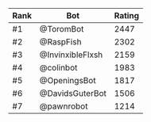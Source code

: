 Rank|Bot|Rating
---|---|---
#1|@ToromBot|2447
#2|@RaspFish|2302
#3|@InvinxibleFlxsh|2159
#4|@colinbot|1983
#5|@OpeningsBot|1817
#6|@DavidsGuterBot|1506
#7|@pawnrobot|1214
